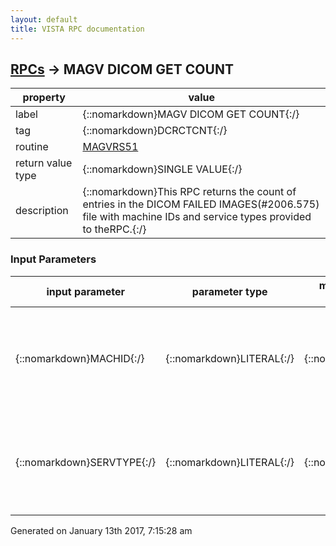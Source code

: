 ```yaml
---
layout: default
title: VISTA RPC documentation
---
```




## [RPCs](TableOfContent.md) &#8594; MAGV DICOM GET COUNT 

 property | value 
--- | --- 
 label | {::nomarkdown}MAGV DICOM GET COUNT{:/}
 tag | {::nomarkdown}DCRCTCNT{:/}
 routine | [MAGVRS51](http://code.osehra.org/dox/Routine_MAGVRS51_source.html)
 return value type | {::nomarkdown}SINGLE VALUE{:/}
 description | {::nomarkdown}This RPC returns the count of entries in the DICOM FAILED IMAGES(#2006.575) file with machine IDs and service types provided to theRPC.{:/}

### Input Parameters

| input parameter | parameter type | maximum data length | required | description | 
| --- | --- | --- | --- | --- | 
| {::nomarkdown}MACHID{:/} | {::nomarkdown}LITERAL{:/} | {::nomarkdown}24{:/} |  | {::nomarkdown}The machine ID to be matched to the machine ID in the DICOM FAILEDIMAGES (#2006.575) file.{:/} | 
| {::nomarkdown}SERVTYPE{:/} | {::nomarkdown}LITERAL{:/} | {::nomarkdown}20{:/} |  | {::nomarkdown}The service type to be matched to the service type in the DICOMFAILED IMAGES (#2006.575) file.{:/} | 




 Generated on January 13th 2017, 7:15:28 am